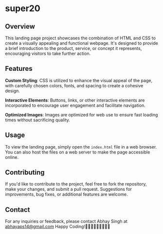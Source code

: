 # super20

## Overview

This landing page project showcases the combination of HTML and CSS to create a visually appealing and functional webpage. It's designed to provide a brief introduction to the product, service, or concept it represents, encouraging visitors to take further action.

## Features
 
 **Custom Styling**: CSS is utilized to enhance the visual appeal of the page, with carefully chosen colors, fonts, and spacing to create a cohesive design.
 
 **Interactive Elements**: Buttons, links, or other interactive elements are incorporated to encourage user engagement and facilitate navigation.
 
  **Optimized Images**: Images are optimized for web use to ensure fast loading times without sacrificing quality.

  ## Usage
  
To view the landing page, simply open the `index.html` file in a web browser. You can also host the files on a web server to make the page accessible online.

## Contributing

If you'd like to contribute to the project, feel free to fork the repository, make your changes, and submit a pull request. Suggestions for improvements, bug fixes, or additional features are welcome.

## Contact

For any inquiries or feedback, please contact Abhay Singh at abhayaps14@gmail.com
Happy Coding!👨🏽‍💻👨🏽‍💻👨🏽‍💻





